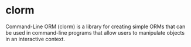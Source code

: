 # clorm

Command-Line ORM (clorm) is a library for creating simple ORMs that
can be used in command-line programs that allow users to manipulate
objects in an interactive context.
